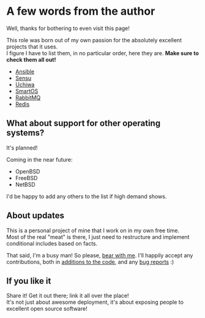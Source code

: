# A few words from the author
Well, thanks for bothering to even visit this page!

This role was born out of my own passion for the absolutely excellent projects that it uses.  
I figure I have to list them, in no particular order, here they are. __Make sure to check them all out!__

- [Ansible](http://ansible.com/home)
- [Sensu](https://sensuapp.org/)
- [Uchiwa](https://uchiwa.io/#/)
- [SmartOS](https://smartos.org/)
- [RabbitMQ](https://rabbitmq.com/)
- [Redis](http://redis.io/)

## What about support for other operating systems?
It's planned!

Coming in the near future:

- OpenBSD
- FreeBSD
- NetBSD

I'd be happy to add any others to the list if high demand shows.

## About updates
This is a personal project of mine that I work on in my own free time.  
Most of the real "meat" is there, I just need to restructure and implement conditional includes based on facts.  

That said, I'm a busy man! So please, [bear with me](http://i.imgur.com/bGhY7oX.jpg). I'll happily accept any contributions, both in [additions to the code](https://github.com/cmacrae/ansible-sensu/pulls), and any [bug reports](https://github.com/cmacrae/ansible-sensu/issues) :)  

## If you like it
Share it! Get it out there; link it all over the place!  
It's not just about awesome deployment, it's about exposing people to excellent open source software!

